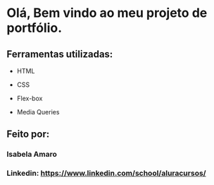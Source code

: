 # Olá, Bem vindo ao meu projeto de portfólio.

<!-- Este é um comentário em Markdown
![image](https://user-images.githubusercontent.com/77756047/211304452-220fedf0-f91b-490f-8a65-a60ce860bc5c.png) -->

## Ferramentas utilizadas:

* HTML

* CSS

* Flex-box

* Media Queries

## Feito por:

### Isabela Amaro

### Linkedin: https://www.linkedin.com/school/aluracursos/
